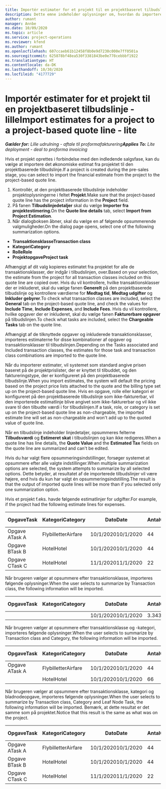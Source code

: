 ```yaml
---
title: Importér estimater for et projekt til en projektbaseret tilbudslinje - lille
description: Dette emne indeholder oplysninger om, hvordan du importerer estimater fra et projekt til en tilbudslinje.
author: rumant
manager: Annbe
ms.date: 10/09/2020
ms.topic: article
ms.service: project-operations
ms.reviewer: kfend
ms.author: rumant
ms.openlocfilehash: 607ccaeb61b12458f8b0e9d7230c000e7ff0501a
ms.sourcegitcommit: 625878bf48ea530f3381843be0e778cebbbf1922
ms.translationtype: HT
ms.contentlocale: da-DK
ms.lasthandoff: 10/30/2020
ms.locfileid: "4177729"
---
```

# <a name="import-estimates-for-a-project-to-a-project-based-quote-line---lite"></a><span data-ttu-id="ded7f-103">Importér estimater for et projekt til en projektbaseret tilbudslinje - lille</span><span class="sxs-lookup"><span data-stu-id="ded7f-103">Import estimates for a project to a project-based quote line - lite</span></span>

<span data-ttu-id="ded7f-104">_**Gælder for:** Lille udrulning - aftale til proformafakturering_</span><span class="sxs-lookup"><span data-stu-id="ded7f-104">_**Applies To:** Lite deployment - deal to proforma invoicing_</span></span>

<span data-ttu-id="ded7f-105">Hvis et projekt oprettes i forbindelse med den indledende salgsfase, kan du vælge at importere det økonomiske estimat fra projektet til den projektbaserede tilbudslinje.</span><span class="sxs-lookup"><span data-stu-id="ded7f-105">If a project is created during the pre-sales stage, you can select to import the financial estimate from the project to the project-based quote line.</span></span>

1. <span data-ttu-id="ded7f-106">Kontrollér, at den projektbaserede tilbudslinje indeholder projektoplysningerne i feltet **Projekt**.</span><span class="sxs-lookup"><span data-stu-id="ded7f-106">Make sure that the project-based quote line has the project information in the **Project** field.</span></span>
2. <span data-ttu-id="ded7f-107">På fanen **Tilbudslinjedetaljer** skal du vælge **Importer fra projektestimering**.</span><span class="sxs-lookup"><span data-stu-id="ded7f-107">On the **Quote line details** tab, select **Import from Project Estimation**.</span></span>
3. <span data-ttu-id="ded7f-108">Når dialogboksen åbner, skal du vælge en af følgende opsummerende valgmuligheder.</span><span class="sxs-lookup"><span data-stu-id="ded7f-108">On the dialog page opens, select one of the following summarization options.</span></span>

  - <span data-ttu-id="ded7f-109">**Transaktionsklasse**</span><span class="sxs-lookup"><span data-stu-id="ded7f-109">**Transaction class**</span></span>
  - <span data-ttu-id="ded7f-110">**Kategori**</span><span class="sxs-lookup"><span data-stu-id="ded7f-110">**Category**</span></span>
  - <span data-ttu-id="ded7f-111">**Rolle**</span><span class="sxs-lookup"><span data-stu-id="ded7f-111">**Role**</span></span> 
  - <span data-ttu-id="ded7f-112">**Projektopgave**</span><span class="sxs-lookup"><span data-stu-id="ded7f-112">**Project task**</span></span>

<span data-ttu-id="ded7f-113">Afhængigt af dit valg kopieres estimatet fra projektet for alle de transaktionsklasser, der indgår i tilbudslinjen, over.</span><span class="sxs-lookup"><span data-stu-id="ded7f-113">Based on your selection, the estimate from the project for all transaction classes included on this quote line are copied over.</span></span> <span data-ttu-id="ded7f-114">Hvis du vil kontrollere, hvilke transaktionsklasser der er inkluderet, skal du vælge fanen **Generelt** på den projektbaserede tilbudslinje og kontrollere værdierne for **Medtag tid**, **Medtag udgifter** og **Inkluder gebyrer**.</span><span class="sxs-lookup"><span data-stu-id="ded7f-114">To check what transaction classes are included, select the **General** tab on the project-based quote line, and check the values for **Include Time**, **Include Expenses**, and **Include Fees**.</span></span>  <span data-ttu-id="ded7f-115">Hvis du vil kontrollere, hvilke opgaver der er inkluderet, skal du vælge fanen **Fakturerbare opgaver** på tilbudslinjen.</span><span class="sxs-lookup"><span data-stu-id="ded7f-115">To check what tasks are included, select the **Chargeable Tasks** tab on the quote line.</span></span>

<span data-ttu-id="ded7f-116">Afhængigt af de tilknyttede opgaver og inkluderede transaktionsklasser, importeres estimaterne for disse kombinationer af opgaver og transaktionsklasser til tilbudslinjen.</span><span class="sxs-lookup"><span data-stu-id="ded7f-116">Depending on the Tasks associated and Included transaction classes, the estimates for those task and transaction class combinations are imported to the quote line.</span></span>

<span data-ttu-id="ded7f-117">Når du importerer estimater, vil systemet som standard angive prisen baseret på de projektprislister, der er knyttet til tilbuddet, og den faktureringstype, der er konfigureret på den projektbaserede tilbudslinje.</span><span class="sxs-lookup"><span data-stu-id="ded7f-117">When you import estimates, the system will default the pricing based on the project price lists attached to the quote and the billing type set up on the project-based quote line.</span></span> <span data-ttu-id="ded7f-118">Hvis en opgave, rolle eller kategori er konfigureret på den projektbaserede tilbudslinje som ikke-fakturerbar, vil den importerede estimatlinje blive angivet som ikke-fakturerbar og vil ikke svare til den tilbudte værdi i for tilbudslinjen.</span><span class="sxs-lookup"><span data-stu-id="ded7f-118">If a task, role, or category is set up on the project-based quote line as non-chargeable, the imported estimate line will set as non-chargeable and won't add up to the quoted value of quote line.</span></span>

<span data-ttu-id="ded7f-119">Når en tilbudslinje indeholder linjedetaljer, opsummeres felterne **Tilbudsværdi** og **Estimeret skat** i tilbudslinjen og kan ikke redigeres.</span><span class="sxs-lookup"><span data-stu-id="ded7f-119">When a quote line has line details, the **Quote Value** and the **Estimated Tax** fields on the quote line are summarized and can't be edited.</span></span>

<span data-ttu-id="ded7f-120">Hvis du har valgt flere opsummeringsindstillinger, forsøger systemet at opsummere efter alle valgte indstillinger.</span><span class="sxs-lookup"><span data-stu-id="ded7f-120">When multiple summarization options are selected, the system attempts to summarize by all selected options.</span></span> <span data-ttu-id="ded7f-121">Dette betyder, at resultatet af de importerede tilbudslinjer vil være højere, end hvis du kun har valgt én opsummeringsindstilling.</span><span class="sxs-lookup"><span data-stu-id="ded7f-121">The result is that the output of imported quote lines will be more than if you selected only one summarization option.</span></span>

<span data-ttu-id="ded7f-122">Hvis et projekt f.eks. havde følgende estimatlinjer for udgifter.</span><span class="sxs-lookup"><span data-stu-id="ded7f-122">For example, if the project had the following estimate lines for expenses.</span></span>

| <span data-ttu-id="ded7f-123">Opgave</span><span class="sxs-lookup"><span data-stu-id="ded7f-123">Task</span></span> | <span data-ttu-id="ded7f-124">Kategori</span><span class="sxs-lookup"><span data-stu-id="ded7f-124">Category</span></span> | <span data-ttu-id="ded7f-125">Dato</span><span class="sxs-lookup"><span data-stu-id="ded7f-125">Date</span></span> | <span data-ttu-id="ded7f-126">Antal</span><span class="sxs-lookup"><span data-stu-id="ded7f-126">Quantity</span></span> | <span data-ttu-id="ded7f-127">Enhedspris</span><span class="sxs-lookup"><span data-stu-id="ded7f-127">Unit price</span></span> | <span data-ttu-id="ded7f-128">Beløb</span><span class="sxs-lookup"><span data-stu-id="ded7f-128">Amount</span></span> |
| --- | --- | --- | --- | --- | --- |
| <span data-ttu-id="ded7f-129">Opgave A</span><span class="sxs-lookup"><span data-stu-id="ded7f-129">Task A</span></span> | <span data-ttu-id="ded7f-130">Flybilletter</span><span class="sxs-lookup"><span data-stu-id="ded7f-130">Airfare</span></span> | <span data-ttu-id="ded7f-131">10/1/2020</span><span class="sxs-lookup"><span data-stu-id="ded7f-131">10/1/2020</span></span> | <span data-ttu-id="ded7f-132">4</span><span class="sxs-lookup"><span data-stu-id="ded7f-132">4</span></span> | <span data-ttu-id="ded7f-133">400</span><span class="sxs-lookup"><span data-stu-id="ded7f-133">400</span></span> | <span data-ttu-id="ded7f-134">1600</span><span class="sxs-lookup"><span data-stu-id="ded7f-134">1600</span></span> |
| <span data-ttu-id="ded7f-135">Opgave B</span><span class="sxs-lookup"><span data-stu-id="ded7f-135">Task B</span></span> | <span data-ttu-id="ded7f-136">Hotel</span><span class="sxs-lookup"><span data-stu-id="ded7f-136">Hotel</span></span> | <span data-ttu-id="ded7f-137">10/1/2020</span><span class="sxs-lookup"><span data-stu-id="ded7f-137">10/1/2020</span></span> | <span data-ttu-id="ded7f-138">4</span><span class="sxs-lookup"><span data-stu-id="ded7f-138">4</span></span> | <span data-ttu-id="ded7f-139">200</span><span class="sxs-lookup"><span data-stu-id="ded7f-139">200</span></span> | <span data-ttu-id="ded7f-140">800</span><span class="sxs-lookup"><span data-stu-id="ded7f-140">800</span></span> |
| <span data-ttu-id="ded7f-141">Opgave C</span><span class="sxs-lookup"><span data-stu-id="ded7f-141">Task C</span></span> | <span data-ttu-id="ded7f-142">Hotel</span><span class="sxs-lookup"><span data-stu-id="ded7f-142">Hotel</span></span> | <span data-ttu-id="ded7f-143">11/1/2020</span><span class="sxs-lookup"><span data-stu-id="ded7f-143">11/1/2020</span></span> | <span data-ttu-id="ded7f-144">2</span><span class="sxs-lookup"><span data-stu-id="ded7f-144">2</span></span> | <span data-ttu-id="ded7f-145">200</span><span class="sxs-lookup"><span data-stu-id="ded7f-145">200</span></span> | <span data-ttu-id="ded7f-146">400</span><span class="sxs-lookup"><span data-stu-id="ded7f-146">400</span></span> |

<span data-ttu-id="ded7f-147">Når brugeren vælger at opsummere efter transaktionsklasse, importeres følgende oplysninger.</span><span class="sxs-lookup"><span data-stu-id="ded7f-147">When the user selects to summarize by Transaction class, the following information will be imported.</span></span>

| <span data-ttu-id="ded7f-148">Opgave</span><span class="sxs-lookup"><span data-stu-id="ded7f-148">Task</span></span> | <span data-ttu-id="ded7f-149">Kategori</span><span class="sxs-lookup"><span data-stu-id="ded7f-149">Category</span></span> | <span data-ttu-id="ded7f-150">Dato</span><span class="sxs-lookup"><span data-stu-id="ded7f-150">Date</span></span> | <span data-ttu-id="ded7f-151">Antal</span><span class="sxs-lookup"><span data-stu-id="ded7f-151">Quantity</span></span> | <span data-ttu-id="ded7f-152">Enhedspris</span><span class="sxs-lookup"><span data-stu-id="ded7f-152">Unit price</span></span> | <span data-ttu-id="ded7f-153">Beløb</span><span class="sxs-lookup"><span data-stu-id="ded7f-153">Amount</span></span> |
| --- | --- | --- | --- | --- | --- |
|||<span data-ttu-id="ded7f-154">10/1/2020</span><span class="sxs-lookup"><span data-stu-id="ded7f-154">10/1/2020</span></span> | <span data-ttu-id="ded7f-155">3.34</span><span class="sxs-lookup"><span data-stu-id="ded7f-155">3.34</span></span> | <span data-ttu-id="ded7f-156">840</span><span class="sxs-lookup"><span data-stu-id="ded7f-156">840</span></span> | <span data-ttu-id="ded7f-157">2800</span><span class="sxs-lookup"><span data-stu-id="ded7f-157">2800</span></span> |

<span data-ttu-id="ded7f-158">Når brugeren vælger at opsummere efter transaktionsklasse og -kategori, importeres følgende oplysninger.</span><span class="sxs-lookup"><span data-stu-id="ded7f-158">When the user selects to summarize by Transaction class and Category, the following information will be imported.</span></span>

| <span data-ttu-id="ded7f-159">Opgave</span><span class="sxs-lookup"><span data-stu-id="ded7f-159">Task</span></span> | <span data-ttu-id="ded7f-160">Kategori</span><span class="sxs-lookup"><span data-stu-id="ded7f-160">Category</span></span> | <span data-ttu-id="ded7f-161">Dato</span><span class="sxs-lookup"><span data-stu-id="ded7f-161">Date</span></span> | <span data-ttu-id="ded7f-162">Antal</span><span class="sxs-lookup"><span data-stu-id="ded7f-162">Quantity</span></span> | <span data-ttu-id="ded7f-163">Enhedspris</span><span class="sxs-lookup"><span data-stu-id="ded7f-163">Unit price</span></span> | <span data-ttu-id="ded7f-164">Beløb</span><span class="sxs-lookup"><span data-stu-id="ded7f-164">Amount</span></span> |
| --- | --- | --- | --- | --- | --- |
| <span data-ttu-id="ded7f-165">Opgave A</span><span class="sxs-lookup"><span data-stu-id="ded7f-165">Task A</span></span> | <span data-ttu-id="ded7f-166">Flybilletter</span><span class="sxs-lookup"><span data-stu-id="ded7f-166">Airfare</span></span> | <span data-ttu-id="ded7f-167">10/1/2020</span><span class="sxs-lookup"><span data-stu-id="ded7f-167">10/1/2020</span></span> | <span data-ttu-id="ded7f-168">4</span><span class="sxs-lookup"><span data-stu-id="ded7f-168">4</span></span> | <span data-ttu-id="ded7f-169">400</span><span class="sxs-lookup"><span data-stu-id="ded7f-169">400</span></span> | <span data-ttu-id="ded7f-170">1600</span><span class="sxs-lookup"><span data-stu-id="ded7f-170">1600</span></span> |
| | <span data-ttu-id="ded7f-171">Hotel</span><span class="sxs-lookup"><span data-stu-id="ded7f-171">Hotel</span></span> | <span data-ttu-id="ded7f-172">10/1/2020</span><span class="sxs-lookup"><span data-stu-id="ded7f-172">10/1/2020</span></span> | <span data-ttu-id="ded7f-173">6</span><span class="sxs-lookup"><span data-stu-id="ded7f-173">6</span></span> | <span data-ttu-id="ded7f-174">200</span><span class="sxs-lookup"><span data-stu-id="ded7f-174">200</span></span> | <span data-ttu-id="ded7f-175">1200</span><span class="sxs-lookup"><span data-stu-id="ded7f-175">1200</span></span> |

<span data-ttu-id="ded7f-176">Når brugeren vælger at opsummere efter transaktionsklasse, kategori og bladnodeopgave, importeres følgende oplysninger.</span><span class="sxs-lookup"><span data-stu-id="ded7f-176">When the user selects to summarize by Transaction class, Category and Leaf Node Task, the following information will be imported.</span></span> <span data-ttu-id="ded7f-177">Bemærk, at dette resultat er det samme som på projektet.</span><span class="sxs-lookup"><span data-stu-id="ded7f-177">Notice that this result is the same as what was on the project.</span></span>

| <span data-ttu-id="ded7f-178">Opgave</span><span class="sxs-lookup"><span data-stu-id="ded7f-178">Task</span></span> | <span data-ttu-id="ded7f-179">Kategori</span><span class="sxs-lookup"><span data-stu-id="ded7f-179">Category</span></span> | <span data-ttu-id="ded7f-180">Dato</span><span class="sxs-lookup"><span data-stu-id="ded7f-180">Date</span></span> | <span data-ttu-id="ded7f-181">Antal</span><span class="sxs-lookup"><span data-stu-id="ded7f-181">Quantity</span></span> | <span data-ttu-id="ded7f-182">Enhedspris</span><span class="sxs-lookup"><span data-stu-id="ded7f-182">Unit price</span></span> | <span data-ttu-id="ded7f-183">Beløb</span><span class="sxs-lookup"><span data-stu-id="ded7f-183">Amount</span></span> |
| --- | --- | --- | --- | --- | --- |
| <span data-ttu-id="ded7f-184">Opgave A</span><span class="sxs-lookup"><span data-stu-id="ded7f-184">Task A</span></span> | <span data-ttu-id="ded7f-185">Flybilletter</span><span class="sxs-lookup"><span data-stu-id="ded7f-185">Airfare</span></span> | <span data-ttu-id="ded7f-186">10/1/2020</span><span class="sxs-lookup"><span data-stu-id="ded7f-186">10/1/2020</span></span> | <span data-ttu-id="ded7f-187">4</span><span class="sxs-lookup"><span data-stu-id="ded7f-187">4</span></span> | <span data-ttu-id="ded7f-188">400</span><span class="sxs-lookup"><span data-stu-id="ded7f-188">400</span></span> | <span data-ttu-id="ded7f-189">1600</span><span class="sxs-lookup"><span data-stu-id="ded7f-189">1600</span></span> |
| <span data-ttu-id="ded7f-190">Opgave B</span><span class="sxs-lookup"><span data-stu-id="ded7f-190">Task B</span></span> | <span data-ttu-id="ded7f-191">Hotel</span><span class="sxs-lookup"><span data-stu-id="ded7f-191">Hotel</span></span> | <span data-ttu-id="ded7f-192">10/1/2020</span><span class="sxs-lookup"><span data-stu-id="ded7f-192">10/1/2020</span></span> | <span data-ttu-id="ded7f-193">4</span><span class="sxs-lookup"><span data-stu-id="ded7f-193">4</span></span> | <span data-ttu-id="ded7f-194">200</span><span class="sxs-lookup"><span data-stu-id="ded7f-194">200</span></span> | <span data-ttu-id="ded7f-195">800</span><span class="sxs-lookup"><span data-stu-id="ded7f-195">800</span></span> |
| <span data-ttu-id="ded7f-196">Opgave C</span><span class="sxs-lookup"><span data-stu-id="ded7f-196">Task C</span></span> | <span data-ttu-id="ded7f-197">Hotel</span><span class="sxs-lookup"><span data-stu-id="ded7f-197">Hotel</span></span> | <span data-ttu-id="ded7f-198">11/1/2020</span><span class="sxs-lookup"><span data-stu-id="ded7f-198">11/1/2020</span></span> | <span data-ttu-id="ded7f-199">2</span><span class="sxs-lookup"><span data-stu-id="ded7f-199">2</span></span> | <span data-ttu-id="ded7f-200">200</span><span class="sxs-lookup"><span data-stu-id="ded7f-200">200</span></span> | <span data-ttu-id="ded7f-201">400</span><span class="sxs-lookup"><span data-stu-id="ded7f-201">400</span></span> |
